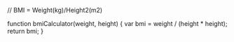 // BMI = Weight(kg)/Height2(m2)

function bmiCalculator(weight, height) {
    var bmi = weight / (height * height);
    return bmi;
}

